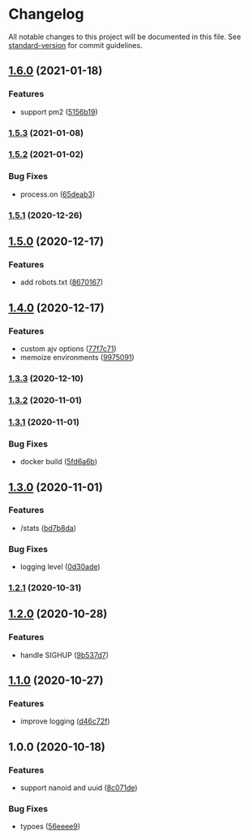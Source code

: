 # Changelog

All notable changes to this project will be documented in this file. See [standard-version](https://github.com/conventional-changelog/standard-version) for commit guidelines.

## [1.6.0](https://github.com/BlackGlory/uid/compare/v1.5.3...v1.6.0) (2021-01-18)


### Features

* support pm2 ([5156b19](https://github.com/BlackGlory/uid/commit/5156b19cc0785c8281ac5d23b1ba9b7c46db92ec))

### [1.5.3](https://github.com/BlackGlory/uid/compare/v1.5.2...v1.5.3) (2021-01-08)

### [1.5.2](https://github.com/BlackGlory/uid/compare/v1.5.1...v1.5.2) (2021-01-02)


### Bug Fixes

* process.on ([65deab3](https://github.com/BlackGlory/uid/commit/65deab30c102bdc435bcdaf0dfc1c5e0b7b01f0c))

### [1.5.1](https://github.com/BlackGlory/uid/compare/v1.5.0...v1.5.1) (2020-12-26)

## [1.5.0](https://github.com/BlackGlory/uid/compare/v1.4.0...v1.5.0) (2020-12-17)


### Features

* add robots.txt ([8670167](https://github.com/BlackGlory/uid/commit/8670167be2b99217b21d3fd61c72ef2e57a5a151))

## [1.4.0](https://github.com/BlackGlory/uid/compare/v1.3.3...v1.4.0) (2020-12-17)


### Features

* custom ajv options ([77f7c71](https://github.com/BlackGlory/uid/commit/77f7c710a70fe426edced6a09bc8028497173ff3))
* memoize environments ([9975091](https://github.com/BlackGlory/uid/commit/99750917c2a7958c5ade4e616c3a687321c58a85))

### [1.3.3](https://github.com/BlackGlory/uid/compare/v1.3.2...v1.3.3) (2020-12-10)

### [1.3.2](https://github.com/BlackGlory/uid/compare/v1.3.1...v1.3.2) (2020-11-01)

### [1.3.1](https://github.com/BlackGlory/uid/compare/v1.3.0...v1.3.1) (2020-11-01)


### Bug Fixes

* docker build ([5fd6a6b](https://github.com/BlackGlory/uid/commit/5fd6a6b2e614742bd2b6fc805d95fb441bc20e26))

## [1.3.0](https://github.com/BlackGlory/uid/compare/v1.2.1...v1.3.0) (2020-11-01)


### Features

* /stats ([bd7b8da](https://github.com/BlackGlory/uid/commit/bd7b8da631a4069f0bae20aec4c78bfb4980e9aa))


### Bug Fixes

* logging level ([0d30ade](https://github.com/BlackGlory/uid/commit/0d30ade1e4b25f2bafcc3432b8d20a6033ebf287))

### [1.2.1](https://github.com/BlackGlory/uid/compare/v1.2.0...v1.2.1) (2020-10-31)

## [1.2.0](https://github.com/BlackGlory/uid/compare/v1.1.0...v1.2.0) (2020-10-28)


### Features

* handle SIGHUP ([9b537d7](https://github.com/BlackGlory/uid/commit/9b537d703d682bdecd549ca8b0af919146493f94))

## [1.1.0](https://github.com/BlackGlory/uid/compare/v1.0.0...v1.1.0) (2020-10-27)


### Features

* improve logging ([d46c72f](https://github.com/BlackGlory/uid/commit/d46c72fbaef8822aa9b8592cf505426df27b315c))

## 1.0.0 (2020-10-18)


### Features

* support nanoid and uuid ([8c071de](https://github.com/BlackGlory/uid/commit/8c071de859bc604292b80182423ff31996c077fd))


### Bug Fixes

* typoes ([56eeee9](https://github.com/BlackGlory/uid/commit/56eeee9321ca750795b71d691bee55df1a359da6))

